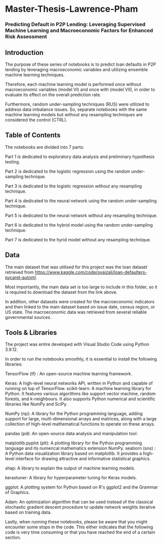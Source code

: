 # Master-Thesis-Lawrence-Pham
### Predicting Default in P2P Lending: Leveraging Supervised Machine Learning and Macroeconomic Factors for Enhanced Risk Assessment

## Introduction
The purpose of these series of notebooks is to predict loan defaults in P2P lending by leveraging macroeconomic variables and utilizing ensemble machine learning techniques.

Therefore, each machine learning model is performed once without macroeconomic variables (model VI) and once with (model VII), in order to evaluate its effect on the overall prediction rate. 

Furthermore, random under-sampling techniques (RUS) were utilized to address data imbalance issues. So, separate notebooks with the same machine learning models but without any resampling techniques are considered the control (CTRL).

## Table of Contents
The notebooks are divided into 7 parts:

Part 1 is dedicated to exploratory data analysis and preliminary hypothesis testing.

Part 2 is dedicated to the logistic regression using the random under-sampling technique.

Part 3 is dedicated to the logistic regression without any resampling technique.

Part 4 is dedicated to the neural network using the random under-sampling technique.

Part 5 is dedicated to the neural network without any resampling technique.

Part 6 is dedicated to the hybrid model using the random under-sampling technique.

Part 7 is dedicated to the hyrid model without any resampling technique.

## Data
The main dataset that was utilised for this project was the loan dataset retrieved from https://www.kaggle.com/code/ovaizali/loan-defaulters-pycaret-automl.

Most importantly, the main data set is too large to include in this folder, so it is required to download the dataset from the link above.

In addition, other datasets were created for the macroeconomic indicators and then linked to the main dataset based on issue date, census region, or US state. 
The macroeconomic data was retrieved from several reliable governmental sources.

## Tools & Libraries
The project was entire developed with Visual Studio Code using Python 3.9.12.

In order to run the notebooks smoothly, it is essential to install the following libraries:

TensorFlow (tf)	: An open-source machine learning framework.

Keras: A high-level neural networks API, written in Python and capable of running on top of TensorFlow.
scikit-learn: A machine learning library for Python. It features various algorithms like support vector machine, random forests, and k-neighbours. It also supports Python numerical and scientific libraries like NumPy and SciPy.

NumPy (np): A library for the Python programming language, adding support for large, multi-dimensional arrays and matrices, along with a large collection of high-level mathematical functions to operate on these arrays.

pandas (pd): An open-source data analysis and manipulation tool. 

matplotlib.pyplot (plt): A plotting library for the Python programming language and its numerical mathematics extension NumPy.
seaborn (sns)	: A Python data visualization library based on matplotlib. It provides a high-level interface for drawing attractive and informative statistical graphics.

shap: A library to explain the output of machine learning models.

kerastuner: A library for hyperparameter tuning for Keras models.

ggplot: A plotting system for Python based on R's ggplot2 and the Grammar of Graphics.

Adam: An optimization algorithm that can be used instead of the classical stochastic gradient descent procedure to update network weights iterative based on training data.

Lastly, when running these notebooks, please be aware that you might encounter some stops in the code.
This either indicates that the following code is very time consuming or that you have reached the end of a certain section.

